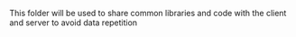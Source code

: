 This folder will be used to share common libraries and code with the client and server to avoid data repetition
